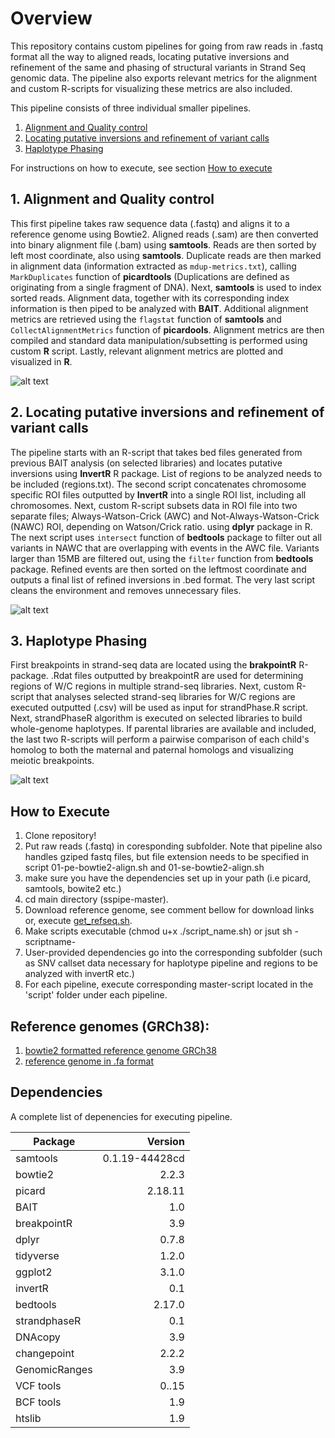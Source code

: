 # Overview

This repository contains custom pipelines for going from raw reads in .fastq format all the way to aligned reads, locating putative inversions and refinement of the same and phasing of structural variants in Strand Seq genomic data. The pipeline also exports relevant metrics for the alignment and custom R-scripts for visualizing these metrics are also included. 

This pipeline consists of three individual smaller pipelines. 

1. [Alignment and Quality control](https://github.com/mattsada/sspipe/tree/master/01-alignment%20pipeline) 
2. [Locating putative inversions and refinement of variant calls](https://github.com/mattsada/sspipe/tree/master/02-inversion%20analysis%20pipeline)
3. [Haplotype Phasing](https://github.com/mattsada/sspipe/tree/master/03-phasing%20pipeline)

For instructions on how to execute, see section [How to execute](https://github.com/mattsada/sspipe#how-to-execute)
  
## 1. Alignment and Quality control
This first pipeline takes raw sequence data (.fastq) and aligns it to a reference genome using Bowtie2. Aligned reads (.sam) are then converted into binary alignment file (.bam) using **samtools**. Reads are then sorted by left most coordinate, also using **samtools**. Duplicate reads are then marked in alignment data (information extracted as `mdup-metrics.txt`), calling `MarkDuplicates` function of **picardtools** (Duplications are defined as originating from a single fragment of DNA). Next, **samtools** is used to index sorted reads. Alignment data, together with its corresponding index information is then piped to be analyzed with **BAIT**. Additional alignment metrics are retrieved using the `flagstat` function of **samtools** and `CollectAlignmentMetrics` function of **picardools**. Alignment metrics are then compiled and standard data manipulation/subsetting is performed using custom **R** script. Lastly, relevant alignment metrics are plotted and visualized in **R**.

![alt text](https://github.com/mattsada/sspipe/blob/master/figs/flowcharts/alignmentpipe_alignqc.png)

## 2. Locating putative inversions and refinement of variant calls
The pipeline starts with an R-script that takes bed files generated from previous BAIT analysis (on selected libraries) and locates putative inversions using **InvertR** R package. List of regions to be analyzed needs to be included (regions.txt). The second script concatenates chromosome specific ROI files outputted by **InvertR** into a single ROI list, including all chromosomes. Next, custom R-script subsets data in ROI file into two separate files; Always-Watson-Crick (AWC) and Not-Always-Watson-Crick (NAWC) ROI, depending on Watson/Crick ratio. using **dplyr** package in R. The next script uses `intersect` function of **bedtools** package to filter out all variants in NAWC that are overlapping with events in the AWC file. Variants larger than 15MB are filtered out, using the `filter` function from **bedtools** package. Refined events are then sorted on the leftmost coordinate and outputs a final list of refined inversions in .bed format. The very last script cleans the environment and removes unnecessary files.

![alt text](https://github.com/mattsada/sspipe/blob/master/figs/flowcharts/inversionpipeline_invref.png)

## 3. Haplotype Phasing
First breakpoints in strand-seq data are located using the **brakpointR**  R-package. .Rdat files outputted by breakpointR are used for determining regions of W/C regions in multiple strand-seq libraries. Next, custom R-script that analyses selected strand-seq libraries for W/C regions are executed outputted (.csv) will be used as input for strandPhase.R script. Next, strandPhaseR algorithm is executed on selected libraries to build whole-genome haplotypes. If parental libraries are available and included, the last two R-scripts will perform a pairwise comparison of each child's homolog to both the maternal and paternal homologs and visualizing meiotic breakpoints.

![alt text](https://github.com/mattsada/sspipe/blob/master/figs/flowcharts/haplotype_meioticbp.png)

## How to Execute
1. Clone repository! 
2. Put raw reads (.fastq) in coresponding subfolder. Note that pipeline also handles gziped fastq files, but file extension needs to be specified in script 01-pe-bowtie2-align.sh and 01-se-bowtie2-align.sh
3. make sure you have the dependencies set up in your path (i.e picard, samtools, bowite2 etc.)
4. cd main directory (sspipe-master).
5. Download reference genome, see comment bellow for download links or, execute [get_refseq.sh](https://github.com/mattsada/sspipe/blob/master/refseq/get_refseq.sh). 
6. Make scripts executable (chmod u+x ./script_name.sh) or jsut sh -scriptname-
7. User-provided dependencies go into the corresponding subfolder (such as SNV callset data necessary for haplotype pipeline     and regions to be analyzed with invertR etc.)
8. For each pipeline, execute corresponding master-script located in the 'script' folder under each pipeline. 

## Reference genomes (GRCh38):
  1. [bowtie2 formatted reference genome GRCh38](http://ftp.ncbi.nlm.nih.gov/genomes/archive/old_genbank/Eukaryotes/vertebrates_mammals/Homo_sapiens/GRCh38/seqs_for_alignment_pipelines/GCA_000001405.15_GRCh38_no_alt_analysis_set.fna.bowtie_index.tar.gz)
  2. [reference genome in .fa format](http://hgdownload.cse.ucsc.edu/goldenPath/hg38/bigZips/hg38.fa.gz)
  
## Dependencies
A complete list of depenencies for executing pipeline. 

| Package       | Version        |
| ------------- |---------------:|
| samtools      | 0.1.19-44428cd |
| bowtie2       | 2.2.3          |
| picard        | 2.18.11        |
| BAIT          | 1.0            |
| breakpointR   | 3.9            |
| dplyr         | 0.7.8          |
| tidyverse     | 1.2.0          |
| ggplot2       | 3.1.0          |
| invertR       | 0.1            |
| bedtools      | 2.17.0         |
| strandphaseR  | 0.1            |
| DNAcopy       | 3.9            |
| changepoint   | 2.2.2          |
| GenomicRanges | 3.9            |
| VCF tools     | 0..15          |
| BCF tools     | 1.9            |
| htslib        | 1.9            |
